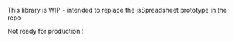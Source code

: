 This library is WIP - intended to replace the jsSpreadsheet prototype in the repo


Not ready for production !
